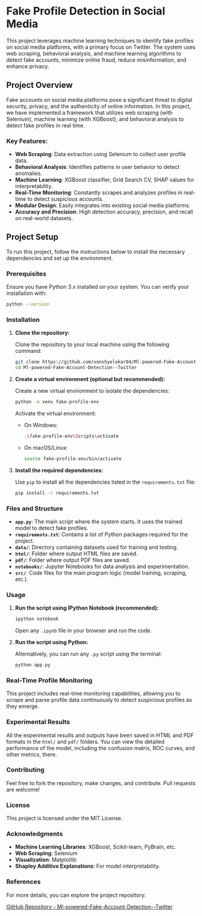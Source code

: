 # Fake Profile Detection in Social Media

This project leverages machine learning techniques to identify fake profiles on social media platforms, with a primary focus on Twitter. The system uses web scraping, behavioral analysis, and machine learning algorithms to detect fake accounts, minimize online fraud, reduce misinformation, and enhance privacy.

## Project Overview

Fake accounts on social media platforms pose a significant threat to digital security, privacy, and the authenticity of online information. In this project, we have implemented a framework that utilizes web scraping (with Selenium), machine learning (with XGBoost), and behavioral analysis to detect fake profiles in real time.

### Key Features:
- **Web Scraping**: Data extraction using Selenium to collect user profile data.
- **Behavioral Analysis**: Identifies patterns in user behavior to detect anomalies.
- **Machine Learning**: XGBoost classifier, Grid Search CV, SHAP values for interpretability.
- **Real-Time Monitoring**: Constantly scrapes and analyzes profiles in real-time to detect suspicious accounts.
- **Modular Design**: Easily integrates into existing social media platforms.
- **Accuracy and Precision**: High detection accuracy, precision, and recall on real-world datasets.

## Project Setup

To run this project, follow the instructions below to install the necessary dependencies and set up the environment.

### Prerequisites

Ensure you have Python 3.x installed on your system. You can verify your installation with:

```bash
python --version
```

### Installation

1. **Clone the repository:**

   Clone the repository to your local machine using the following command:

   ```bash
   git clone https://github.com/vanshyelekar04/Ml-powered-Fake-Account-Detection--Twitter.git
   cd Ml-powered-Fake-Account-Detection--Twitter
   ```

2. **Create a virtual environment (optional but recommended):**

   Create a new virtual environment to isolate the dependencies:

   ```bash
   python -m venv fake-profile-env
   ```

   Activate the virtual environment:
   - On Windows:
     ```bash
     .\fake-profile-env\Scripts\activate
     ```
   - On macOS/Linux:
     ```bash
     source fake-profile-env/bin/activate
     ```

3. **Install the required dependencies:**

   Use `pip` to install all the dependencies listed in the `requirements.txt` file:

   ```bash
   pip install -r requirements.txt
   ```

### Files and Structure

- **`app.py`**: The main script where the system starts. It uses the trained model to detect fake profiles.
- **`requirements.txt`**: Contains a list of Python packages required for the project.
- **`data/`**: Directory containing datasets used for training and testing.
- **`html/`**: Folder where output HTML files are saved.
- **`pdf/`**: Folder where output PDF files are saved.
- **`notebooks/`**: Jupyter Notebooks for data analysis and experimentation.
- **`src/`**: Code files for the main program logic (model training, scraping, etc.).

### Usage

1. **Run the script using IPython Notebook (recommended):**

   ```bash
   ipython notebook
   ```

   Open any `.ipynb` file in your browser and run the code.

2. **Run the script using Python:**

   Alternatively, you can run any `.py` script using the terminal:

   ```bash
   python app.py
   ```

### Real-Time Profile Monitoring

This project includes real-time monitoring capabilities, allowing you to scrape and parse profile data continuously to detect suspicious profiles as they emerge.

### Experimental Results

All the experimental results and outputs have been saved in HTML and PDF formats in the `html/` and `pdf/` folders. You can view the detailed performance of the model, including the confusion matrix, ROC curves, and other metrics, there.

### Contributing

Feel free to fork the repository, make changes, and contribute. Pull requests are welcome!

### License

This project is licensed under the MIT License.

### Acknowledgments

- **Machine Learning Libraries**: XGBoost, Scikit-learn, PyBrain, etc.
- **Web Scraping**: Selenium
- **Visualization**: Matplotlib
- **Shapley Additive Explanations**: For model interpretability.

### References

For more details, you can explore the project repository:

[GitHub Repository - Ml-powered-Fake-Account-Detection--Twitter](https://github.com/vanshyelekar04/Ml-powered-Fake-Account-Detection--Twitter)
```
